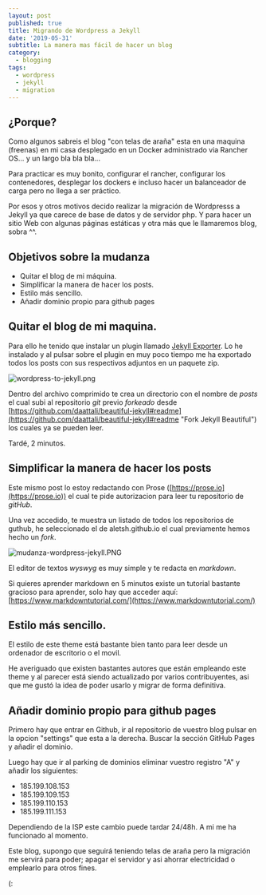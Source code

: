 ```yaml
---
layout: post
published: true
title: Migrando de Wordpress a Jekyll
date: '2019-05-31'
subtitle: La manera mas fácil de hacer un blog
category:
  - blogging
tags:
  - wordpress
  - jekyll
  - migration
---
```

## ¿Porque?
Como algunos sabreis el blog "con telas de araña" esta en una maquina (freenas) en mi casa desplegado en un Docker administrado via Rancher OS... y un largo bla bla bla...

Para practicar es muy bonito, configurar el rancher, configurar los contenedores, desplegar los dockers e incluso hacer un balanceador de carga pero no llega a ser práctico.

Por esos y otros motivos decido realizar la migración de Wordpresss a Jekyll ya que carece de base de datos y de servidor php. Y para hacer un sitio Web con algunas páginas estáticas y otra más que le llamaremos blog, sobra ^^.

## Objetivos sobre la mudanza
* Quitar el blog de mi máquina.
* Simplificar la manera de hacer los posts.
* Estilo más sencillo.
* Añadir dominio propio para github pages

## Quitar el blog de mi maquina.
Para ello he tenido que instalar un plugin llamado [Jekyll Exporter](https://wordpress.org/plugins/jekyll-exporter/ "Jekyll Exporter"). Lo he instalado y al pulsar sobre el plugin en muy poco tiempo me ha exportado todos los posts con sus respectivos adjuntos en un paquete zip.

![wordpress-to-jekyll.png]({{site.baseurl}}/img/wordpress-to-jekyll.png)

Dentro del archivo comprimido te crea un directorio con el nombre de _posts_ el cual subi al repositorio _git_ previo _forkeado_ desde [https://github.com/daattali/beautiful-jekyll#readme](https://github.com/daattali/beautiful-jekyll#readme "Fork Jekyll Beautiful") los cuales ya se pueden leer.

Tardé, 2 minutos.



## Simplificar la manera de hacer los posts
Este mismo post lo estoy redactando con Prose ([https://prose.io](https://prose.io)) el cual te pide autorizacion para leer tu repositorio de _gitHub_.

Una vez accedido, te muestra un listado de todos los repositorios de guthub, he seleccionado el de aletsh.github.io el cual previamente hemos hecho un _fork_.

![mudanza-wordpress-jekyll.PNG]({{site.baseurl}}/img/mudanza-wordpress-jekyll.PNG)

El editor de textos _wyswyg_ es muy simple y te redacta en _markdown_.

Si quieres aprender markdown en 5 minutos existe un tutorial bastante gracioso para aprender, solo hay que acceder aquí:  [https://www.markdowntutorial.com/](https://www.markdowntutorial.com/)

## Estilo más sencillo.
El estilo de este theme está bastante bien tanto para leer desde un ordenador de escritorio o el movil. 

He averiguado que existen bastantes autores que están empleando este theme y al parecer está siendo actualizado por varios contribuyentes, asi que me gustó la idea de poder usarlo y migrar de forma definitiva.

## Añadir dominio propio para github pages
Primero hay que entrar en Github, ir al repositorio de vuestro blog pulsar en la opcion "settings" que esta a la derecha. Buscar la sección GitHub Pages y añadir el dominio.

Luego hay que ir al parking de dominios eliminar vuestro registro "A" y añadir los siguientes:
* 185.199.108.153
* 185.199.109.153
* 185.199.110.153
* 185.199.111.153

Dependiendo de la ISP este cambio puede tardar 24/48h. A mi me ha funcionado al momento.


Este blog, supongo que seguirá teniendo telas de araña pero la migración me servirá para poder; apagar el servidor y asi ahorrar electricidad o emplearlo para otros fines.

(:
